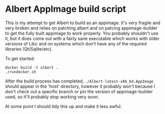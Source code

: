 # Albert AppImage build script

This is my attempt to get Albert to build as an appimage. It's very fragile and very broken and relies on patching albert and on patcing appimage-builder to get the fully built appimage to work properly. You probably shouldn't use it, but it does come out with a fairly sane executable which works with older versions of Libc and on systems which don't have any of the required libraries (Qt/Sqlite/etc).

To get started:
```
docker build -t albert .
./rundocker.sh
```

After the build process has completed, `./Albert-latest-x86_64.AppImage` should appear in the 'host' directory, however it probably won't because I don't check out a specific branch or pin the version of appimage-builder used, so it'll probably stop working very soon.

At some point I should tidy this up and make it less awful.

